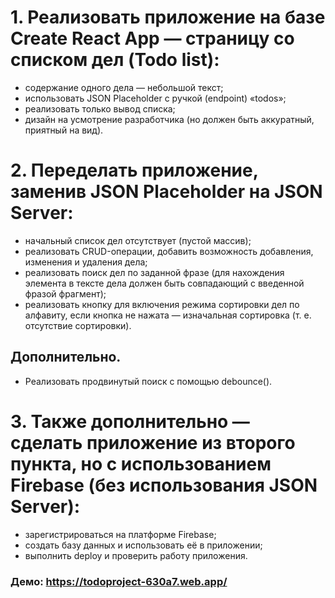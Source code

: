 # 1. Реализовать приложение на базе Create React App — страницу со списком дел (Todo list):

-   содержание одного дела — небольшой текст;
-   использовать JSON Placeholder с ручкой (endpoint) «todos»;
-   реализовать только вывод списка;
-   дизайн на усмотрение разработчика (но должен быть аккуратный, приятный на вид).

# 2. Переделать приложение, заменив JSON Placeholder на JSON Server:

-   начальный список дел отсутствует (пустой массив);
-   реализовать CRUD-операции, добавить возможность добавления, изменения и удаления дела;
-   реализовать поиск дел по заданной фразе (для нахождения элемента в тексте дела должен быть совпадающий с введенной фразой фрагмент);
-   реализовать кнопку для включения режима сортировки дел по алфавиту, если кнопка не нажата — изначальная сортировка (т. е. отсутствие сортировки).

## Дополнительно.

-   Реализовать продвинутый поиск с помощью debounce().

# 3. Также дополнительно — сделать приложение из второго пункта, но с использованием Firebase (без использования JSON Server):

-   зарегистрироваться на платформе Firebase;
-   создать базу данных и использовать её в приложении;
-   выполнить deploy и проверить работу приложения.

### Демо: https://todoproject-630a7.web.app/
